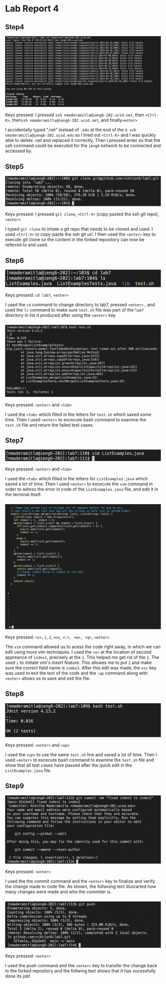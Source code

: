 # Lab Report 4
## Step4

<img alt = "step1Lab3.png" src = "https://github.com/niktion9/cse15l-lab-reports/blob/main/step1Lab3.png?raw=true">

Keys pressed: I pressed ```ssh nmaderamitla@ieng6-202.ucsd.net```, then ```<Ctrl-K>```, then```ssh nmaderamitla@ieng6-202.ucsd.net```, and finally```<enter>``` 

I accidentally typed “.net” instead of ```.edu``` at the end of the ```$ ssh nmaderamitla@ieng6-202.ucsd.edu``` so I tried out ```<Ctrl-K>``` and I was quickly able to delete .net and replaced it correctly. Then I pressed enter so that the ssh command could be executed for the ```ieng6``` network to be connected and accessed by.


## Step5
<img alt = "Screen Shot 2024-02-27 at 10.36.21 PM.png" src = "https://github.com/niktion9/cse15l-lab-reports/blob/main/Screen%20Shot%202024-02-27%20at%2010.36.21%20PM.png?raw=true">

Keys pressed: I pressed ```git clone```, ```<Ctrl-V>``` (copy pasted the ssh git repo), ```<enter>``` 

I typed ```git clone``` to initate a git repo that needs to be cloned and used. I used ```<Ctrl-V>``` to copy-paste the ssh git url. I then used the  ```<enter>```  key to execute git clone so the content in the forked repository can now be referred to and used.


## Step6
<img alt = "Screen Shot 2024-02-27 at 9.53.39 PM.png" src = "https://github.com/niktion9/cse15l-lab-reports/blob/main/Screen%20Shot%202024-02-27%20at%209.53.39%20PM.png?raw=true">

Keys pressed: ```cd lab7```, ```<enter>```

I used the ```cd``` command to change directory to lab7, pressed ```<enter>``` , and used the ```ls``` command to make sure ```test.sh``` file was part of the ```lab7``` directory in list it produced after using the ``` <enter> ``` key

###
<img alt = "Screen Shot 2024-02-27 at 10.53.33 PM.png" src = "https://github.com/niktion9/cse15l-lab-reports/blob/main/Screen%20Shot%202024-02-27%20at%2010.53.33%20PM.png?raw=true">

Keys pressed: ```<enter>``` and ```<tab>```

I used the ```<tab>``` which filled in the letters for ```test.sh``` which saved some time. Then I used ```<enter>``` to excecute bash command to examine the ```test.sh``` file and return the failed test cases.


## Step7
<img alt = "Screen Shot 2024-02-27 at 11.07.29 PM.png" src = "https://github.com/niktion9/cse15l-lab-reports/blob/main/Screen%20Shot%202024-02-27%20at%2011.07.29%20PM.png?raw=true">

Keys pressed: ```<enter>``` and ```<tab>```

I used the ```<tab>``` which filled in the letters for ```ListExamples.java``` which saved a lot of time. Then I used ```<enter>``` to excecute the ```vim``` command in order to adress the error in code of the ```ListExamples.java``` file, and edit it in the terminal itself.

###

<img alt = "Screen Shot 2024-02-27 at 10.07.49 PM.png" src = "https://github.com/niktion9/cse15l-lab-reports/blob/main/Screen%20Shot%202024-02-27%20at%2010.07.49%20PM.png?raw=true">

Keys pressed: ```<x>```, ```i```, ```2```, ```esc```, ```<:>, <w>, <q>```, ```<enter>```

The ```vim``` command allowed us to acess the code right away, in which we can edit using more vim techniques. I used the ```<x>``` at the location of second appreance of ```index1```, precisely at the ```1```. This helped me get rid of the ```1```. The used ```i``` to initiate vim's insert feature. This allowes me to put ```2``` and make sure the correct field name is ```index2```. After this edit was made, the ```esc``` key was used to exit the text of the code and the ```:wp``` command along with ```<enter>``` allows us to save and exit the file. 


## Step8
<img alt = "Screen Shot 2024-02-27 at 11.29.13 PM.png" src = "https://github.com/niktion9/cse15l-lab-reports/blob/main/Screen%20Shot%202024-02-27%20at%2011.29.13%20PM.png?raw=true">

Keys pressed: ```<enter>``` and ```<up>```

I used the ```<up>``` to use the same ```test.sh``` line and saved a lot of time. Then I used ```<enter>``` to excecute bash command to examine the ```test.sh``` file and show that all test cases have passed after the quick edit in the ```ListExamples.java``` file.


## Step9
<img alt = "Screen Shot 2024-02-27 at 11.36.59 PM.png" src = "https://github.com/niktion9/cse15l-lab-reports/blob/main/Screen%20Shot%202024-02-27%20at%2011.36.59%20PM.png?raw=true">

Keys pressed: ```<enter>```

I used the the commit command and the ```<enter>``` key to finalize and verify the change made to code file. As shown, the follwoing tect illusrarted how many changes were made and who the commiter is.

###

<img alt = "Screen Shot 2024-02-27 at 11.43.58 PM.png" src = "https://github.com/niktion9/cse15l-lab-reports/blob/main/Screen%20Shot%202024-02-27%20at%2011.43.58%20PM.png?raw=true">

Keys pressed: ```<enter>```

I used the push command and the ```<enter>``` key to transfer the change back to the forked repository and the follwing text shows that it has sucessfully done its job!





